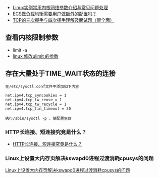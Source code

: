 - [Linux实例常用内核网络参数介绍与常见问题处理](https://help.aliyun.com/knowledge_detail/41334.html)
- [ECS做负载均衡需要用户做额外的配置吗？](https://help.aliyun.com/knowledge_detail/39428.html)
- [TCP的三次握手与四次挥手理解及面试题（很全面）](https://blog.csdn.net/qq_38950316/article/details/81087809)

## 查看内核限制参数
- limit -a
- [linux 修改ulimit 的参数](https://blog.51cto.com/xficc/1565843)
## 存在大量处于TIME_WAIT状态的连接
```
在/etc/sysctl.conf文件中添加如下内容

net.ipv4.tcp_syncookies = 1 
net.ipv4.tcp_tw_reuse = 1 
net.ipv4.tcp_tw_recycle = 1
net.ipv4.tcp_fin_timeout = 30

执行/sbin/sysctl -p ，使配置生效
```
### HTTP长连接、短连接究竟是什么？
- [HTTP长连接、短连接究竟是什么？](https://www.cnblogs.com/zzcsza/p/12688956.html)

###  Linux上设置大内存页解决kswapd0进程过渡消耗cpusys的问题
[Linux上设置大内存页解决kswapd0进程过渡消耗cpusys的问题](https://www.linuxidc.com/Linux/2016-07/133124.htm)